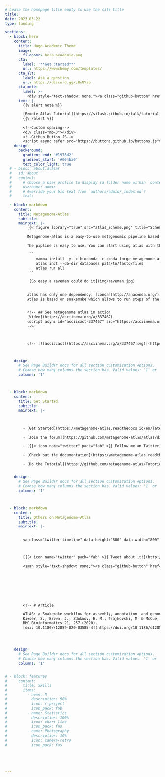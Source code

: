 ```yaml
---
# Leave the homepage title empty to use the site title
title:
date: 2023-03-22
type: landing

sections:
  - block: hero
    content:
      title: Hugo Academic Theme
      image:
        filename: hero-academic.png
      cta:
        label: '**Get Started**'
        url: https://wowchemy.com/templates/
      cta_alt:
        label: Ask a question
        url: https://discord.gg/z8wNYzb
      cta_note:
        label: >-
          <div style="text-shadow: none;"><a class="github-button" href="https://github.com/wowchemy/wowchemy-hugo-themes" data-icon="octicon-star" data-size="large" data-show-count="true" aria-label="Star">Star Wowchemy Website Builder</a></div><div style="text-shadow: none;"><a class="github-button" href="https://github.com/wowchemy/starter-hugo-academic" data-icon="octicon-star" data-size="large" data-show-count="true" aria-label="Star">Star the Academic template</a></div>
      text: |-
        {{% alert note %}}

        [Remote Atlas Tutorial](https://silask.github.io/talk/tutorial-at-the-ismb-2023/)
        {{% /alert %}}

        <!--Custom spacing-->
        <div class="mb-3"></div>
        <!--GitHub Button JS-->
        <script async defer src="https://buttons.github.io/buttons.js"></script>
    design:
      background:
        gradient_end: '#1976d2'
        gradient_start: '#004ba0'
        text_color_light: true
  # - block: about.avatar
  #   id: about
  #   content:
  #     # Choose a user profile to display (a folder name within `content/authors/`)
  #     username: admin
  #     # Override your bio text from `authors/admin/_index.md`?
  #     text:

  - block: markdown
    content:
      title: Metagenome-Atlas
      subtitle: 
      maintext: |-
          {{< figure library="true" src="atlas_scheme.png" title="Scheme of workflow" width="400px" >}}

          Metagenome-atlas is a easy-to-use metagenomic pipeline based on [snakemake](https://snakemake.github.io/). It handles all steps from QC, Assembly, Binning, to Annotation & Quantification.

          The pipline is easy to use. You can start using atlas with three commands:

          ```
              mamba install -y -c bioconda -c conda-forge metagenome-atlas
              atlas init --db-dir databases path/to/fastq/files
              atlas run all
          ```

          ![So easy a caveman could do it](img/caveman.jpg)


          Atlas has only one dependency: [conda](http://anaconda.org/). All databases and other dependencies are installed **on the fly**.
          Atlas is based on snakemake which allows to run steps of the workflow in parallel on a cluster.


          <!-- ## See metagenome atlas in action
          [Video](https://asciinema.org/a/337467)
          <script async id="asciicast-337467" src="https://asciinema.org/a/337467.js" charset="utf-8"></script>
          -->



          <!-- [![asciicast](https://asciinema.org/a/337467.svg)](https://asciinema.org/a/337467) -->



    design:
      # See Page Builder docs for all section customization options.
      # Choose how many columns the section has. Valid values: '1' or '2'.
      columns: '1'



  - block: markdown
    content:
      title: Get Started
      subtitle: 
      maintext: |-
        
        

        - [Get Started](https://metagenome-atlas.readthedocs.io/en/latest/usage/getting_started.html)

        - [Join the forum](https://github.com/metagenome-atlas/atlas/discussions)

        - [{{< icon name="twitter" pack="fab" >}} Follow me on Twitter](https://twitter.com/SilasKieser)

        - [Check out the documentation](https://metagenome-atlas.readthedocs.io/en/latest/)

        - [Do the Tutorial](https://github.com/metagenome-atlas/Tutorial)


    design:
      # See Page Builder docs for all section customization options.
      # Choose how many columns the section has. Valid values: '1' or '2'.
      columns: '1'



  - block: markdown
    content:
      title: Others on Metagenome-Atlas
      subtitle: 
      maintext: |-
        

        <a class="twitter-timeline" data-height="800" data-width="800" data-theme="dark" href="https://twitter.com/SilasKieser/timelines/1270049886436646912?ref_src=twsrc%5Etfw">Others on Metagenome Atlas </a> <script async src="https://platform.twitter.com/widgets.js" charset="utf-8"></script>



        [{{< icon name="twitter" pack="fab" >}} Tweet about it!](http://twitter.com/intent/tweet?text=%23metagenomeAtlas%20%3A%20Three%20commands%20to%20start%20analyzing%20your%20data%2C%20from%20%40SilasKieser%20https%3A%2F%2Fbmcbioinformatics.biomedcentral.com%2Farticles%2F10.1186%2Fs12859-020-03585-4)

        <span style="text-shadow: none;"><a class="github-button" href="https://github.com/metagenome-atlas/atlas" data-icon="octicon-star" data-size="large" data-show-count="true" aria-label="Star this on GitHub">Star</a><script async defer src="https://buttons.github.io/buttons.js"></script></span>








        <!-- # Article

        ATLAS: a Snakemake workflow for assembly, annotation, and genomic binning of metagenome sequence data.  
        Kieser, S., Brown, J., Zdobnov, E. M., Trajkovski, M. & McCue, L. A.  
        BMC Bioinformatics 21, 257 (2020).  
        [doi: 10.1186/s12859-020-03585-4](https://doi.org/10.1186/s12859-020-03585-4)   -->




    design:
      # See Page Builder docs for all section customization options.
      # Choose how many columns the section has. Valid values: '1' or '2'.
      columns: '1'


# - block: features
#     content:
#       title: Skills
#       items:
#         - name: R
#           description: 90%
#           icon: r-project
#           icon_pack: fab
#         - name: Statistics
#           description: 100%
#           icon: chart-line
#           icon_pack: fas
#         - name: Photography
#           description: 10%
#           icon: camera-retro
#           icon_pack: fas
  

  


---
```

